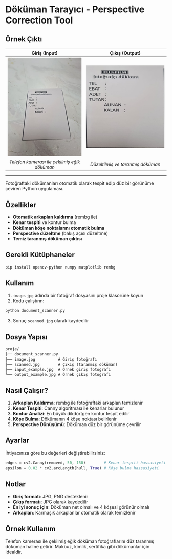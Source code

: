 # Döküman Tarayıcı - Perspective Correction Tool

## Örnek Çıktı

| Giriş (Input) | Çıkış (Output) |
|:---:|:---:|
| ![Giriş Fotoğrafı](image.jpg) | ![Çıkış Fotoğrafı](scanned.jpg) |
| *Telefon kamerası ile çekilmiş eğik döküman* | *Düzeltilmiş ve taranmış döküman* |

---

Fotoğraftaki dökümanları otomatik olarak tespit edip düz bir görünüme çeviren Python uygulaması.

## Özellikler
- **Otomatik arkaplan kaldırma** (rembg ile)
- **Kenar tespiti** ve kontur bulma
- **Döküman köşe noktalarını otomatik bulma**
- **Perspective düzeltme** (bakış açısı düzeltme)
- **Temiz taranmış döküman çıktısı**

## Gerekli Kütüphaneler
```bash
pip install opencv-python numpy matplotlib rembg
```

## Kullanım
1. `image.jpg` adında bir fotoğraf dosyasını proje klasörüne koyun
2. Kodu çalıştırın:
```bash
python document_scanner.py
```
3. Sonuç `scanned.jpg` olarak kaydedilir

## Dosya Yapısı
```
proje/
├── document_scanner.py
├── image.jpg          # Giriş fotoğrafı
├── scanned.jpg        # Çıkış (taranmış döküman)
├── input_example.jpg  # Örnek giriş fotoğrafı
└── output_example.jpg # Örnek çıkış fotoğrafı
```

## Nasıl Çalışır?
1. **Arkaplan Kaldırma**: rembg ile fotoğraftaki arkaplan temizlenir
2. **Kenar Tespiti**: Canny algoritması ile kenarlar bulunur
3. **Kontur Analizi**: En büyük dikdörtgen kontur tespit edilir
4. **Köşe Bulma**: Dökümanın 4 köşe noktası belirlenir
5. **Perspective Dönüşümü**: Döküman düz bir görünüme çevrilir

## Ayarlar
İhtiyacınıza göre bu değerleri değiştirebilirsiniz:
```python
edges = cv2.Canny(removed, 50, 150)        # Kenar tespiti hassasiyeti
epsilon = 0.02 * cv2.arcLength(hull, True) # Köşe bulma hassasiyeti
```

## Notlar
- **Giriş formatı**: JPG, PNG desteklenir
- **Çıkış formatı**: JPG olarak kaydedilir  
- **En iyi sonuç için**: Döküman net olmalı ve 4 köşesi görünür olmalı
- **Arkaplan**: Karmaşık arkaplanlar otomatik olarak temizlenir

## Örnek Kullanım
Telefon kamerası ile çekilmiş eğik döküman fotoğraflarını düz taranmış döküman haline getirir. Makbuz, kimlik, sertifika gibi dökümanlar için idealdir.
